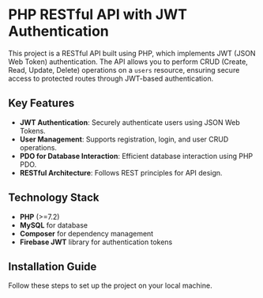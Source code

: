 # PHP RESTful API with JWT Authentication

This project is a RESTful API built using PHP, which implements JWT (JSON Web Token) authentication. The API allows you to perform CRUD (Create, Read, Update, Delete) operations on a `users` resource, ensuring secure access to protected routes through JWT-based authentication.

## Key Features

- **JWT Authentication**: Securely authenticate users using JSON Web Tokens.
- **User Management**: Supports registration, login, and user CRUD operations.
- **PDO for Database Interaction**: Efficient database interaction using PHP PDO.
- **RESTful Architecture**: Follows REST principles for API design.
  
## Technology Stack

- **PHP** (>=7.2)
- **MySQL** for database
- **Composer** for dependency management
- **Firebase JWT** library for authentication tokens

## Installation Guide

Follow these steps to set up the project on your local machine.


